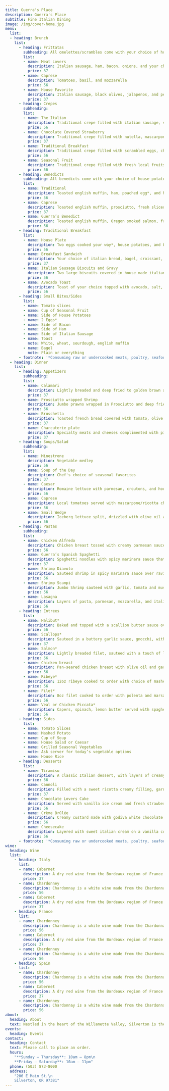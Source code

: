 ```yaml
---
title: Guerra's Place
description: Guerra's Place
subtitle: Fine Italian Dining
image: /img/cover-home.jpg
menu:
  list:
  - heading: Brunch
    list:
      - heading: Frittatas
        subheading: All omelettes/scrambles come with your choice of house potatoes or fresh fruit
        list:
        - name: Meat Lovers
          description: Italian sausage, ham, bacon, onions, and your choice of cheese
          price: 37
        - name: Caprese
          description: Tomatoes, basil, and mozzarella
          price: 56
        - name: House Favorite
          description: Italian sausage, black olives, jalapenos, and pepperjack cheese with a side of salsa
          price: 37
      - heading: Crepes
        subheading:
        list:
        - name: The Italian
          description: Traditional crepe filled with italian sausage, spinach, and house made ricotta cheese
          price: 56
        - name: Chocolate Covered Strawberry
          description: Traditional crepe filled with nutella, mascarpone, and fresh sliced strawberries
          price: 37
        - name: Traditional Breakfast
          description: Traditional crepe filled with scrambled eggs, cheddar cheese, and your choice of italian sausage, bacon, or ham
          price: 56
        - name: Seasonal Fruit
          description: Traditional crepe filled with fresh local fruits and your choice of powdered sugar or whipped cream (Please ask your server for today’s fresh fruit option)
          price: 56
      - heading: Benedicts
        subheading: All benedicts come with your choice of house potatoes or fresh fruit
        list:
        - name: Traditional
          description: Toasted english muffin, ham, poached egg*, and hollandaise 
          price: 56
        - name: Caprese
          description: Toasted english muffin, prosciutto, fresh sliced tomato, basil, mozzarella, poached egg*, covered in a pesto hollandaise
          price: 37
        - name: Guerra’s Benedict
          description: Toasted english muffin, Oregon smoked salmon, fresh sliced avocado, pickled red onion, poached egg*, covered in hollandaise and sprinkled with red chili flakes
          price: 56
      - heading: Traditional Breakfast
        list:
        - name: House Plate
          description: Two eggs cooked your way*, house potatoes, and bacon with your choice of toast
          price: 56
        - name: Breakfast Sandwich
          description: Your choice of italian bread, bagel, croissant, or english muffin with eggs cooked your way*, choice of bacon, ham, or italian sausage, and cheese. Served with house potatoes
          price: 37
        - name: Italian Sausage Biscuits and Gravy
          description: Two large biscuits covered in house made italian sausage gravy with a side of house potatoes
          price: 56
        - name: Avocado Toast
          description: Toast of your choice topped with avocado, salt, pepper, and your option of toppings (bacon, tomatoes, salad greens)
          price: 56
      - heading: Small Bites/Sides
        list:
        - name: Tomato slices
        - name: Cup of Seasonal Fruit
        - name: Side of House Potatoes
        - name: 2 Eggs*
        - name: Side of Bacon
        - name: Side of Ham
        - name: Side of Italian Sausage
        - name: Toast
          note: White, wheat, sourdough, english muffin
        - name: Bagel
          note: Plain or everything
      - footnote: '*Consuming raw or undercooked meats, poultry, seafood, shellfish, or eggs may increase your risk of foodborne illness'
  - heading: Dinner
    list:
      - heading: Appetizers
        subheading:
        list:
        - name: Calamari
          description: Lightly breaded and deep fried to golden brown and spicy marinara
          price: 37
        - name: Prosciutto wrapped Shrimp
          description: Jumbo prawns wrapped in Prosciutto and deep fried, served with drawn butter
          price: 56
        - name: Bruschetta
          description: Toasted french bread covered with tomato, olive oil, balsamic reduction, basil, and garlic
          price: 37
        - name: Charcuterie plate
          description: Specialty meats and cheeses complimented with pickles, and olive tapenade
          price: 37
      - heading: Soups/Salad
        subheading:
        list:
        - name: Minestrone
          description: Vegetable medley
          price: 56
        - name: Soup of the Day
          description: Chef's choice of seasonal favorites
          price: 37
        - name: Caesar
          description: Romaine lettuce with parmesan, croutons, and house made dressing
          price: 56
        - name: Caprese
          description: Local tomatoes served with mascarpone/ricotta cheese drizzled with olive oil and balsamic vinegar
          price: 56
        - name: Small Wedge
          description: Iceberg lettuce split, drizzled with olive oil and balsamic reduction, and sprinkled with grated parmesan cheese
          price: 56
      - heading: Pastas
        subheading:
        list:
        - name: Chicken Alfredo
          description: Chicken breast tossed with creamy parmesan sauce over fettuccine noodles
          price: 56
        - name: Guerra’s Spanish Spaghetti
          description: Spaghetti noodles with spicy marinara sauce that is layered with cheese and baked
          price: 37
        - name: Shrimp Diavolo
          description: Sauteed shrimp in spicy marinara sauce over ravioli
          price: 56
        - name: Shrimp Scampi
          description: Jumbo Shrimp sauteed with garlic, tomato and mushrooms over angel hair pasta
          price: 56
        - name: Lasagna
          description: Layers of pasta, parmesan, mozzarella, and italian sausage in a tomato base
          price: 56
      - heading: Entrees
        list:
        - name: Halibut*
          description: Baked and topped with a scallion butter sauce over rice
          price: 56
        - name: Scallops*
          description: Sauteed in a buttery garlic sauce, gnocchi, with balsamic vinegar, arugula/parsley pesto
          price: 37
        - name: Salmon*
          description: Lightly breaded filet, sauteed with a touch of lemon browned butter and your choice of side
          price: 56
        - name: Chicken breast
          description: Pan-seared chicken breast with olive oil and garlic, served with choice of side
          price: 56
        - name: Ribeye*
          description: 12oz ribeye cooked to order with choice of mashed potato and side
          price: 56
        - name: Filet*
          description: 8oz filet cooked to order with polenta and marsala
          price: 56
        - name: Veal or Chicken Piccata*
          description: Capers, spinach, lemon butter served with spaghetti
          price: 56
      - heading: Sides
        list:
        - name: Tomato Slices
        - name: Mashed Potato
        - name: Cup of Soup
        - name: House Salad or Caesar
        - name: Grilled Seasonal Vegetables
          note: Ask server for today’s vegetable options
        - name: House Rice
      - heading: Desserts
        list:
        - name: Tiramisu
          description: A classic Italian dessert, with layers of creamy custard set atop espresso-soaked ladyfingers
          price: 56
        - name: Cannoli
          description: Filled with a sweet ricotta creamy filling, garnished with chocolate chips
          price: 37
        - name: Chocolate Lovers Cake
          description: Served with vanilla ice cream and fresh strawberry
          price: 56
        - name: Crème Brûlée
          description: Creamy custard made with godiva white chocolate and burnt sugar crust
          price: 56
        - name: Cheesecake
          description: Layered with sweet italian cream on a vanilla cookie crust, topped with mixed berries and chocolate syrup
          price: 56
      - footnote: '*Consuming raw or undercooked meats, poultry, seafood, shellfish, or eggs may increase your risk of foodborne illness'
wine:
  heading: Wine
  list:
    - heading: Italy
      list:
      - name: Cabernet
        description: A dry red wine from the Bordeaux region of France and in northern California. A dry red wine from the Bordeaux region of France and in northern California. A dry red wine from the Bordeaux region of France and in northern California.
        price: 37
      - name: Chardonney
        description: Chardonnay is a white wine made from the Chardonnay wine grape. Chardonnay is a white wine made from the Chardonnay wine grape. Chardonnay is a white wine made from the Chardonnay wine grape.
        price: 56
      - name: Cabernet
        description: A dry red wine from the Bordeaux region of France and in northern California. A dry red wine from the Bordeaux region of France and in northern California. A dry red wine from the Bordeaux region of France and in northern California.
        price: 37
    - heading: France
      list:
      - name: Chardonney
        description: Chardonnay is a white wine made from the Chardonnay wine grape. Chardonnay is a white wine made from the Chardonnay wine grape. Chardonnay is a white wine made from the Chardonnay wine grape.
        price: 56
      - name: Cabernet
        description: A dry red wine from the Bordeaux region of France and in northern California. A dry red wine from the Bordeaux region of France and in northern California. A dry red wine from the Bordeaux region of France and in northern California.
        price: 37
      - name: Chardonney
        description: Chardonnay is a white wine made from the Chardonnay wine grape. Chardonnay is a white wine made from the Chardonnay wine grape. Chardonnay is a white wine made from the Chardonnay wine grape.
        price: 56
    - heading: Spain
      list:
      - name: Chardonney
        description: Chardonnay is a white wine made from the Chardonnay wine grape. Chardonnay is a white wine made from the Chardonnay wine grape. Chardonnay is a white wine made from the Chardonnay wine grape.
        price: 56
      - name: Cabernet
        description: A dry red wine from the Bordeaux region of France and in northern California. A dry red wine from the Bordeaux region of France and in northern California. A dry red wine from the Bordeaux region of France and in northern California.
        price: 37
      - name: Chardonney
        description: Chardonnay is a white wine made from the Chardonnay wine grape. Chardonnay is a white wine made from the Chardonnay wine grape. Chardonnay is a white wine made from the Chardonnay wine grape.
        price: 56
about:
  heading: About
  text: Nestled in the heart of the Willamette Valley, Silverton is the home of our family-owned Italian restaurant. Sharing our namesake, Guerra's is an extension of our values and our commitment to fine dining. We hope you feel like a part of the family.
events:
  heading: Events
contact:
  heading: Contact
  text: Please call to place an order.
  hours:
    "**Sunday – Thursday**: 10am – 8pm\n
    **Friday – Saturday**: 10am – 11pm"
  phone: (503) 873-8000
  address:
    "206 E Main St.\n
    Silverton, OR 97381"
---
```

